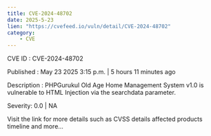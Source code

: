 ```yaml
---
title: CVE-2024-48702
date: 2025-5-23
lien: "https://cvefeed.io/vuln/detail/CVE-2024-48702"
category:
    - CVE
---
```


CVE ID : CVE-2024-48702

Published :  May 23
2025
3:15 p.m. | 5 hours
11 minutes ago

Description : PHPGurukul Old Age Home Management System v1.0 is vulnerable to HTML Injection via the searchdata parameter.

Severity: 0.0 | NA

Visit the link for more details
such as CVSS details
affected products
timeline
and more...
